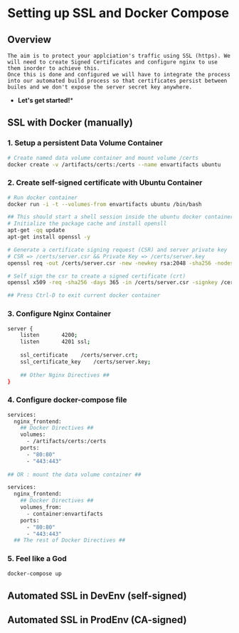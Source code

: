 # Setting up SSL and Docker Compose


## **Overview**
    The aim is to protect your applciation's traffic using SSL (https). We will need to create Signed Certificates and configure nginx to use them inorder to achieve this.
    Once this is done and configured we will have to integrate the process into our automated build process so that certificates persist between builes and we don't expose the server secret key anywhere.
*    **Let's get started!***


## **SSL with Docker (manually)**
### 1. Setup a persistent Data Volume Container

```bash
# Create named data volume container and mount volume /certs
docker create -v /artifacts/certs:/certs --name envartifacts ubuntu
```
### 2. Create self-signed certificate with Ubuntu Container

```bash
# Run docker container
docker run -i -t --volumes-from envartifacts ubuntu /bin/bash

## This should start a shell session inside the ubuntu docker container
# Initialize the package cache and install opensll
apt-get -qq update
apt-get install openssl -y

# Generate a certificate signing request (CSR) and server private key
# CSR => /certs/server.csr && Private Key => /certs/server.key
openssl req -out /certs/server.csr -new -newkey rsa:2048 -sha256 -nodes -keyout /certs/server.key -subj "/C=CA/ST=QC/L=Sogema/O=example.com/emailAddress=webmaster@example.com/CN=localhost"

# Self sign the csr to create a signed certificate (crt)
openssl x509 -req -sha256 -days 365 -in /certs/server.csr -signkey /certs/server.key -out /certs/server.crt

## Press Ctrl-D to exit current docker container
```
### 3. Configure Nginx Container

```bash
server {
    listen       4200;
    listen       4201 ssl;
    
    ssl_certificate    /certs/server.crt;
    ssl_certificate_key    /certs/server.key;
    
    ## Other Nginx Directives ##
}
```
### 4. Configure docker-compose file

```bash
services:
  nginx_frontend:
    ## Docker Directives ##
    volumes:
      - /artifacts/certs:/certs
    ports:
      - "80:80"
      - "443:443"
 
## OR : mount the data volume container ##

services:
  nginx_frontend:
    ## Docker Directives ##
    volumes_from:
      - container:envartifacts 
    ports:
      - "80:80"
      - "443:443"
  ## The rest of Docker Directives ##
```
### 5. Feel like a God

```bash
docker-compose up
```
## **Automated SSL in DevEnv (self-signed)**






## **Automated SSL in ProdEnv (CA-signed)**
